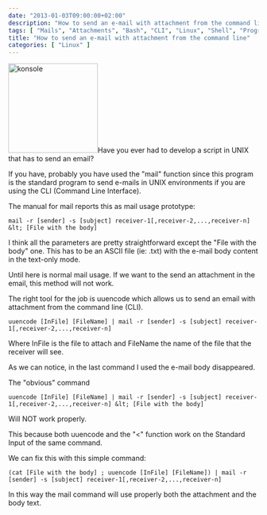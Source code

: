 ```yaml
---
date: "2013-01-03T09:00:00+02:00"
description: "How to send an e-mail with attachment from the command line"
tags: [ "Mails", "Attachments", "Bash", "CLI", "Linux", "Shell", "Programming", "UNIX" ]
title: "How to send an e-mail with attachment from the command line"
categories: [ "Linux" ]
---
```

<img class="alignleft  wp-image-1092" alt="konsole" src="http://fabiolocati.com/wp-content/uploads/2013/01/konsole-300x300.png" width="180" height="180" />Have you ever had to develop a script in UNIX that has to send an email?

If you have, probably you have used the "mail" function since this program is the standard program to send e-mails in UNIX environments if you are using the CLI (Command Line Interface).

The manual for mail reports this as mail usage prototype:

    mail -r [sender] -s [subject] receiver-1[,receiver-2,...,receiver-n] &lt; [File with the body]

I think all the parameters are pretty straightforward except the "File with the body" one. This has to be an ASCII file (ie: .txt) with the e-mail body content in the text-only mode.

Until here is normal mail usage. If we want to the send an attachment in the email, this method will not work.

The right tool for the job is uuencode which allows us to send an email with attachment from the command line (CLI).

    uuencode [InFile] [FileName] | mail -r [sender] -s [subject] receiver-1[,receiver-2,...,receiver-n]

Where InFile is the file to attach and FileName the name of the file that the receiver will see.

As we can notice, in the last command I used the e-mail body disappeared.

The "obvious" command

    uuencode [InFile] [FileName] | mail -r [sender] -s [subject] receiver-1[,receiver-2,...,receiver-n] &lt; [File with the body]

Will NOT work properly.

This because both uuencode and the "&lt;" function work on the Standard Input of the same command.

We can fix this with this simple command:

    (cat [File with the body] ; uuencode [InFile] [FileName]) | mail -r [sender] -s [subject] receiver-1[,receiver-2,...,receiver-n]

In this way the mail command will use properly both the attachment and the body text.
